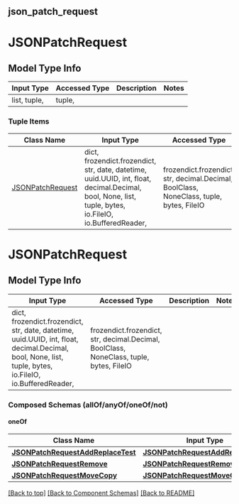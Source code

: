 <a name="top"></a>
## json_patch_request
# JSONPatchRequest

## Model Type Info
Input Type | Accessed Type | Description | Notes
------------ | ------------- | ------------- | -------------
list, tuple,  | tuple,  |  |

### Tuple Items
Class Name | Input Type | Accessed Type | Description | Notes
------------- | ------------- | ------------- | ------------- | -------------
[JSONPatchRequest](#JSONPatchRequest) | dict, frozendict.frozendict, str, date, datetime, uuid.UUID, int, float, decimal.Decimal, bool, None, list, tuple, bytes, io.FileIO, io.BufferedReader,  | frozendict.frozendict, str, decimal.Decimal, BoolClass, NoneClass, tuple, bytes, FileIO |  |

# JSONPatchRequest

## Model Type Info
Input Type | Accessed Type | Description | Notes
------------ | ------------- | ------------- | -------------
dict, frozendict.frozendict, str, date, datetime, uuid.UUID, int, float, decimal.Decimal, bool, None, list, tuple, bytes, io.FileIO, io.BufferedReader,  | frozendict.frozendict, str, decimal.Decimal, BoolClass, NoneClass, tuple, bytes, FileIO |  |

### Composed Schemas (allOf/anyOf/oneOf/not)
#### oneOf
Class Name | Input Type | Accessed Type | Description | Notes
------------- | ------------- | ------------- | ------------- | -------------
[**JSONPatchRequestAddReplaceTest**](JSONPatchRequestAddReplaceTest.md) | [**JSONPatchRequestAddReplaceTest**](JSONPatchRequestAddReplaceTest.md) | [**JSONPatchRequestAddReplaceTest**](JSONPatchRequestAddReplaceTest.md) |  |
[**JSONPatchRequestRemove**](JSONPatchRequestRemove.md) | [**JSONPatchRequestRemove**](JSONPatchRequestRemove.md) | [**JSONPatchRequestRemove**](JSONPatchRequestRemove.md) |  |
[**JSONPatchRequestMoveCopy**](JSONPatchRequestMoveCopy.md) | [**JSONPatchRequestMoveCopy**](JSONPatchRequestMoveCopy.md) | [**JSONPatchRequestMoveCopy**](JSONPatchRequestMoveCopy.md) |  |

[[Back to top]](#top) [[Back to Component Schemas]](../../../README.md#Component-Schemas) [[Back to README]](../../../README.md)